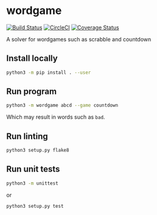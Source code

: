 # wordgame
[![Build Status](https://travis-ci.org/AaronRobson/wordgame.svg?branch=master)](https://travis-ci.org/AaronRobson/wordgame)
[![CircleCI](https://circleci.com/gh/AaronRobson/wordgame.svg?style=svg)](https://circleci.com/gh/AaronRobson/wordgame)
[![Coverage Status](https://coveralls.io/repos/github/AaronRobson/wordgame/badge.svg?branch=master)](https://coveralls.io/github/AaronRobson/wordgame?branch=master)

A solver for wordgames such as scrabble and countdown

## Install locally
```bash
python3 -m pip install . --user
```

## Run program
```bash
python3 -m wordgame abcd --game countdown
```
Which may result in words such as `bad`.

## Run linting
```bash
python3 setup.py flake8
```

## Run unit tests
```bash
python3 -m unittest
```
or
```bash
python3 setup.py test
```
